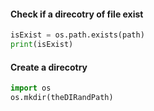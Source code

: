 
#### Check if a direcotry of file exist
```python
isExist = os.path.exists(path)
print(isExist)
```


#### Create a direcotry
```python
import os
os.mkdir(theDIRandPath)
```
